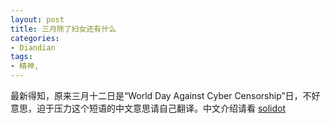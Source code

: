 ```yaml
---
layout: post
title: 三月除了妇女还有什么
categories:
- Diandian
tags:
- 精神, 
---
```

最新得知，原来三月十二日是“World Day Against Cyber Censorship”日，不好意思，迫于压力这个短语的中文意思请自己翻译。中文介绍请看
<a href="http://internet.solidot.org/article.pl?sid=09/03/07/1532259&amp;from=rss" target="_blank">solidot</a>